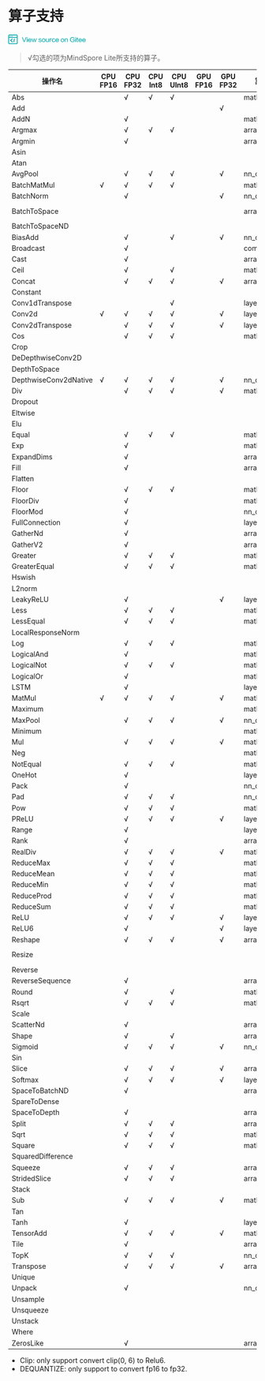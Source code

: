﻿# 算子支持

<a href="https://gitee.com/mindspore/docs/blob/master/lite/docs/source_zh_cn/operator_list.md" target="_blank"><img src="./_static/logo_source.png"></a>

> √勾选的项为MindSpore Lite所支持的算子。

| 操作名                   | CPU<br/>FP16 | CPU<br/>FP32 | CPU<br/>Int8 | CPU<br/>UInt8 | GPU<br/>FP16 | GPU<br/>FP32 | 算子类别 | 支持的Tensorflow<br/>Lite op | 支持的Caffe<br/>Lite op | 支持的Onnx<br/>Lite op |
|-----------------------|----------|----------|----------|-----------|----------|----------|------------------|----------|----------|----------|
| Abs                   |          | √        | √        | √         |          |          | math_ops         | Abs                             |               | Abs                |
| Add                   |          |          |          |           |          | √        |                  | Add                             |               | Add                |
| AddN                  |          | √        |          |           |          |          | math_ops         | AddN                            |               |                    |
| Argmax                |          | √        | √        | √         |          |          | array_ops        | Argmax                          | ArgMax        | ArgMax             |
| Argmin                |          | √        |          |           |          |          | array_ops        | Argmin                          |               |                    |
| Asin                  |          |          |          |           |          |          |                  |                                 |               | Asin               |
| Atan                  |          |          |          |           |          |          |                  |                                 |               | Atan               |
| AvgPool               |          | √        | √        | √         |          | √        | nn_ops           | MeanPooling                     | Pooling       | AveragePool        |
| BatchMatMul           | √        | √        | √        | √         |          |          | math_ops         |                                 |               |                    |
| BatchNorm             |          | √        |          |           |          | √        | nn_ops           |                                 | BatchNorm     | BatchNormalization |
| BatchToSpace          |          |          |          |           |          |          | array_ops        | BatchToSpace, BatchToSpaceND    |               |                    |
| BatchToSpaceND        |          |          |          |           |          |          |                  |                                 |               |                    |
| BiasAdd               |          | √        |          | √         |          | √        | nn_ops           |                                 |               | BiasAdd            |
| Broadcast             |          | √        |          |           |          |          | comm_ops         | BroadcastTo                     |               | Expand             |
| Cast                  |          | √        |          |           |          |          | array_ops        | Cast, DEQUANTIZE*               |               | Cast               |
| Ceil                  |          | √        |          | √         |          |          | math_ops         | Ceil                            |               | Ceil               |
| Concat                |          | √        | √        | √         |          | √        | array_ops        | Concat                          | Concat        | Concat             |
| Constant              |          |          |          |           |          |          |        |         |                                 | Constant      |
| Conv1dTranspose       |          |          |          | √         |          |          | layer/conv       |                                 |               |                    |
| Conv2d                | √        | √        | √        | √         |          | √        | layer/conv       | Conv2D                          | Convolution   | Conv               |
| Conv2dTranspose       |          | √        | √        | √         |          | √        | layer/conv       | DeConv2D                        | Deconvolution | ConvTranspose      |
| Cos                   |          | √        | √        | √         |          |          | math_ops         | Cos                             |               | Cos                |
| Crop                  |          |          |          |           |          |          |                  |                                 |  Crop         |                    |
| DeDepthwiseConv2D     |          |          |          |           |          |          |                  |                                 |  Deconvolution| ConvTranspose      |
| DepthToSpace          |          |          |          |           |          |          |                  | DepthToSpace                    |               | DepthToSpace       |
| DepthwiseConv2dNative | √        | √        | √        | √         |          | √        | nn_ops           | DepthwiseConv2D                 | Convolution   | Convolution        |
| Div                   |          | √        | √        | √         |          | √        | math_ops         | Div                             |               | Div                |
| Dropout               |          |          |          |           |          |          |                  |                                 |               | Dropout            |
| Eltwise               |          |          |          |           |          |          |                  |                                 |  Eltwise      |                    |
| Elu                   |          |          |          |           |          |          |                  |  Elu                            |               | Elu                |
| Equal                 |          | √        | √        | √         |          |          | math_ops         | Equal                           |               | Equal              |
| Exp                   |          | √        |          |           |          |          | math_ops         | Exp                             |               | Exp                |
| ExpandDims            |          | √        |          |           |          |          | array_ops        |                                 |               |                    |
| Fill                  |          | √        |          |           |          |          | array_ops        | Fill                            |               |                    |
| Flatten               |          |          |          |           |          |          |                  |                                 | Flatten       |                    |
| Floor                 |          | √        | √        | √         |          |          | math_ops         | flOOR                           |               | Floor              |
| FloorDiv              |          | √        |          |           |          |          | math_ops         | FloorDiv                        |               |                    |
| FloorMod              |          | √        |          |           |          |          | nn_ops           | FloorMod                        |               |                    |
| FullConnection        |          | √        |          |           |          |          | layer/basic      | FullyConnected                  | InnerProduct  |                    |
| GatherNd              |          | √        |          |           |          |          | array_ops        | GatherND                        |               |                    |
| GatherV2              |          | √        |          |           |          |          | array_ops        | Gather                          |               | Gather             |
| Greater               |          | √        | √        | √         |          |          | math_ops         | Greater                         |               | Greater            |
| GreaterEqual          |          | √        | √        | √         |          |          | math_ops         | GreaterEqual                    |               |                    |
| Hswish                |          |          |          |           |          |          |                  | HardSwish                       |               |                    |
| L2norm                |          |          |          |           |          |          |                  | L2_NORMALIZATION                |               |                    |
| LeakyReLU             |          | √        |          |           |          | √        | layer/activation | LeakyRelu                       |               | LeakyRelu          |
| Less                  |          | √        | √        | √         |          |          | math_ops         | Less                            |               | Less               |
| LessEqual             |          | √        | √        | √         |          |          | math_ops         | LessEqual                       |               |                    |
| LocalResponseNorm     |          |          |          |           |          |          |                  | LocalResponseNorm               |               | Lrn                |
| Log                   |          | √        | √        | √         |          |          | math_ops         | Log                             |               | Log                |
| LogicalAnd            |          | √        |          |           |          |          | math_ops         | LogicalAnd                      |               |                    |
| LogicalNot            |          | √        | √        | √         |          |          | math_ops         | LogicalNot                      |               |                    |
| LogicalOr             |          | √        |          |           |          |          | math_ops         | LogicalOr                       |               |                    |
| LSTM                  |          | √        |          |           |          |          | layer/lstm       |                                 |               |                    |
| MatMul                | √        | √        | √        | √         |          | √        | math_ops         |                                 |               | MatMul             |
| Maximum               |          |          |          |           |          |          | math_ops         | Maximum                         |               | Max                |
| MaxPool               |          | √        | √        | √         |          | √        | nn_ops           | MaxPooling                      | Pooling       | MaxPool            |
| Minimum               |          |          |          |           |          |          | math_ops         | Minimum                         |               | Min                |
| Mul                   |          | √        | √        | √         |          | √        | math_ops         | Mul                             |               | Mul                |
| Neg                   |          |          |          |           |          |         | math_ops         |                                 |               | Neg                |
| NotEqual              |          | √        | √        | √         |          |          | math_ops         | NotEqual                        |               |                    |
| OneHot                |          | √        |          |           |          |          | layer/basic      | OneHot                          |               |                    |
| Pack                  |          | √        |          |           |          |          | nn_ops           |                                 |               |                    |
| Pad                   |          | √        | √        | √         |          |          | nn_ops           | Pad                             |               | Pad                |
| Pow                   |          | √        | √        | √         |          |          | math_ops         | Pow                             | Power         | Power              |
| PReLU                 |          | √        | √        | √         |          | √        | layer/activation | Prelu                           | PReLU         | PRelu              |
| Range                 |          | √        |          |           |          |          | layer/basic      | Range                           |               |                    |
| Rank                  |          | √        |          |           |          |          | array_ops        | Rank                            |               |                    |
| RealDiv               |          | √        | √        | √         |          | √        | math_ops         | RealDiv                         |               |                    |
| ReduceMax             |          | √        | √        | √         |          |          | math_ops         | ReduceMax                       |               | ReduceMax          |
| ReduceMean            |          | √        | √        | √         |          |          | math_ops         | Mean                            |               | ReduceMean         |
| ReduceMin             |          | √        | √        | √         |          |          | math_ops         | ReduceMin                       |               | ReduceMin          |
| ReduceProd            |          | √        | √        | √         |          |          | math_ops         | ReduceProd                      |               |                    |
| ReduceSum             |          | √        | √        | √         |          |          | math_ops         | Sum                             |               | ReduceSum          |
| ReLU                  |          | √        | √        | √         |          | √        | layer/activation | Relu                            | ReLU          | Relu               |
| ReLU6                 |          | √        |          |           |          | √        | layer/activation | Relu6                           | ReLU6               | Clip*              |
| Reshape               |          | √        | √        | √         |          | √        | array_ops        | Reshape                         | Reshape       | Reshape,Flatten    |
| Resize                |          |          |          |           |          |          |                  | ResizeBilinear, NearestNeighbor | Interp        |                    |
| Reverse               |          |          |          |           |          |          |                  | reverse                         |               |                    |
| ReverseSequence       |          | √        |          |           |          |          | array_ops        | ReverseSequence                 |               |                    |
| Round                 |          | √        |          | √         |          |          | math_ops         | Round                           |               |                    |
| Rsqrt                 |          | √        | √        | √         |          |          | math_ops         | Rsqrt                           |               |                    |
| Scale                 |          |          |          |           |          |          |                  |                                 |  Scale        |                    |
| ScatterNd             |          | √        |          |           |          |          | array_ops        | ScatterNd                       |               |                    |
| Shape                 |          | √        |          | √         |          |          | array_ops        | Shape                           |               | Shape              |
| Sigmoid               |          | √        | √        | √         |          | √        | nn_ops           | Logistic                        | Sigmoid       | Sigmoid            |
| Sin                   |          |          |          |           |          |          |                  | Sin                             |               | Sin                |
| Slice                 |          | √        | √        | √         |          | √        | array_ops        | Slice                           |               | Slice              |
| Softmax               |          | √        | √        | √         |          | √        | layer/activation | Softmax                         | Softmax       | Softmax            |
| SpaceToBatchND        |          | √        |          |           |          |          | array_ops        | SpaceToBatchND                  |               |                    |
| SpareToDense          |          |          |          |           |          |          |                  |  SpareToDense                   |               |                    |
| SpaceToDepth          |          | √        |          |           |          |          | array_ops        | SpaceToDepth                    |               | SpaceToDepth       |
| Split                 |          | √        | √        | √         |          |          | array_ops        | Split, SplitV                   |               |                    |
| Sqrt                  |          | √        | √        | √         |          |          | math_ops         | Sqrt                            |               | Sqrt               |
| Square                |          | √        | √        | √         |          |          | math_ops         | Square                          |               |                    |
| SquaredDifference     |          |          |          |           |          |          |                  |  SquaredDifference              |               |                    |
| Squeeze               |          | √        | √        | √         |          |          | array_ops        | Squeeze                         |               | Squeeze            |
| StridedSlice          |          | √        | √        | √         |          |          | array_ops        | StridedSlice                    |               |                    |
| Stack                 |          |          |          |           |          |          |                  | Stack                           |               |                    |
| Sub                   |          | √        | √        | √         |          | √        | math_ops         | Sub                             |               |  Sub               |
| Tan                   |          |          |          |           |          |          |                  |                                 |               | Tan                |
| Tanh                  |          | √        |          |           |          |          | layer/activation | Tanh                            | TanH              |                    |
| TensorAdd             |          | √        | √        | √         |          | √        | math_ops         |                                 |               |                    |
| Tile                  |          | √        |          |           |          |          | array_ops        | Tile                            |               | Tile               |
| TopK                  |          | √        | √        | √         |          |          | nn_ops           | TopKV2                          |               |                    |
| Transpose             |          | √        | √        | √         |          | √        | array_ops        | Transpose                       | Permute       | Transpose          |
| Unique                |          |          |          |           |          |          |                  | Unique                          |               |                    |
| Unpack                |          | √        |          |           |          |          | nn_ops           |                                 |               |                    |
| Unsample              |          |          |          |           |          |          |                  |                                 |               | Unsample           |
| Unsqueeze             |          |          |          |           |          |          |                  |                                 |               | Unsqueeze          |
| Unstack               |          |          |          |           |          |          |                  | Unstack                         |               |                    |
| Where                 |          |          |          |           |          |          |                  |  Where                          |               |                    |
| ZerosLike             |          | √        |          |           |          |          | array_ops        | ZerosLike                       |               |                    |             

* Clip: only support convert clip(0, 6) to Relu6.
* DEQUANTIZE: only support to convert fp16 to fp32.
